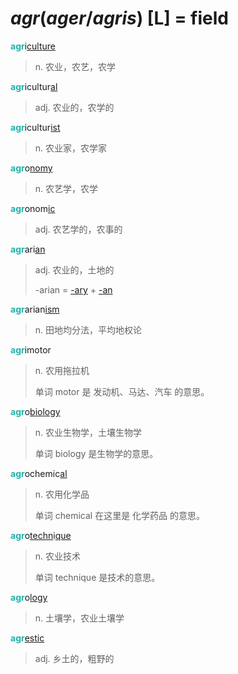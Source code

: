 # _agr_(_ager_/_agris_) [L] = field

<b style="color: #20B2AA;">agr</b>i[cult](_cult_.md)[ure](-ure.md)
> n. 农业，农艺，农学

<b style="color: #20B2AA;">agr</b>icultur[al](-al.md)
> adj. 农业的，农学的

<b style="color: #20B2AA;">agr</b>icultur[ist](-ist.md)
> n. 农业家，农学家

<b style="color: #20B2AA;">agr</b>o[nomy](-nomy.md)
> n. 农艺学，农学

<b style="color: #20B2AA;">agr</b>onom[ic](-ic.md)
> adj. 农艺学的，农事的

<b style="color: #20B2AA;">agr</b>ari[an](-an.1.md)
> adj. 农业的，土地的
>
> -arian = [-ary](-ary.md) + [-an](-an.1.md)

<b style="color: #20B2AA;">agr</b>arian[ism](-ism.md)
> n. 田地均分法，平均地权论

<b style="color: #20B2AA;">agr</b>imotor
> n. 农用拖拉机
>
> 单词 motor 是 发动机、马达、汽车 的意思。

<b style="color: #20B2AA;">agr</b>o[bio](_bi_.md)[logy](-logy.md)
> n. 农业生物学，土壤生物学
>
> 单词 biology 是生物学的意思。

<b style="color: #20B2AA;">agr</b>ochemic[al](-al.md)
> n. 农用化学品
>
> 单词 chemical 在这里是 化学药品 的意思。

<b style="color: #20B2AA;">agr</b>o[techn](_techn_.md)i[que](-que.md)
> n. 农业技术
>
> 单词 technique 是技术的意思。

<b style="color: #20B2AA;">agr</b>o[logy](-logy.md)
> n. 土壤学，农业土壤学

<b style="color: #20B2AA;">agr</b>[estic](-estic.md)
> adj. 乡土的，粗野的